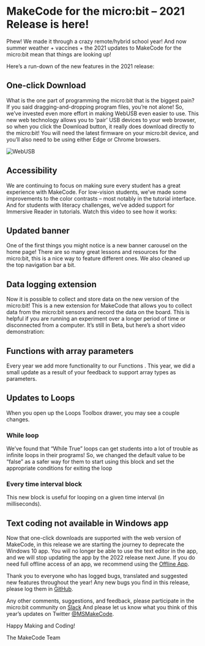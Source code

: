 # MakeCode for the micro:bit – 2021 Release is here!

Phew! We made it through a crazy remote/hybrid school year! And now summer weather + vaccines + the 2021 updates to MakeCode for the micro:bit mean that things are looking up!

Here’s a run-down of the new features in the 2021 release:

## One-click Download

What is the one part of programming the micro:bit that is the biggest pain? If you said dragging-and-dropping program files, you’re not alone! So, we’ve invested even more effort in making WebUSB even easier to use. This new web technology allows you to ‘pair’ USB devices to your web browser, so when you click the Download button, it really does download directly to the micro:bit! You will need the latest firmware on your micro:bit device, and you’ll also need to be using either Edge or Chrome browsers.

![WebUSB](/static/blog/microbit/2021-release/webusb.gif)

## Accessibility

We are continuing to focus on making sure every student has a great experience with MakeCode. For low-vision students, we’ve made some improvements to the color contrasts – most notably in the tutorial interface. And for students with literacy challenges, we’ve added support for Immersive Reader in tutorials. Watch this video to see how it works:

## Updated banner

One of the first things you might notice is a new banner carousel on the home page! There are so many great lessons and resources for the micro:bit, this is a nice way to feature different ones. We also cleaned up the top navigation bar a bit.

## Data logging extension

Now it is possible to collect and store data on the new version of the micro:bit! This is a new extension for MakeCode that allows you to collect data from the micro:bit sensors and record the data on the board. This is helpful if you are running an experiment over a longer period of time or disconnected from a computer. It’s still in Beta, but here’s a short video demonstration:

## Functions with array parameters

Every year we add more functionality to our Functions . This year, we did a small update as a result of your feedback to support array types as parameters.

## Updates to Loops

When you open up the Loops Toolbox drawer, you may see a couple changes.

### While loop

We’ve found that “While True” loops can get students into a lot of trouble as infinite loops in their programs! So, we changed the default value to be “false” as a safer way for them to start using this block and set the appropriate conditions for exiting the loop

### Every time interval block

This new block is useful for looping on a given time interval (in milliseconds).

## Text coding not available in Windows app

Now that one-click downloads are supported with the web version of MakeCode, in this release we are starting the journey to deprecate the Windows 10 app. You will no longer be able to use the text editor in the app, and we will stop updating the app by the 2022 release next June. If you do need full offline access of an app, we recommend using the [Offline App](https://makecode.microbit.org/offline).

Thank you to everyone who has logged bugs, translated and suggested new features throughout the year! Any new bugs you find in this release, please log them in [GitHub](https://github.com/Microsoft/pxt-microbit/issues).

Any other comments, suggestions, and feedback, please participate in the micro:bit community on [Slack](https://tech.microbit.org/get-involved/where-to-find/) And please let us know what you think of this year’s updates on Twitter [@MSMakeCode](https://twitter.com/MSMakeCode).

Happy Making and Coding!

The MakeCode Team